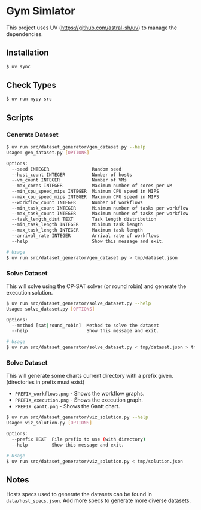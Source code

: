 # Gym Simlator

This project uses UV (https://github.com/astral-sh/uv) to manage the dependencies.

## Installation

```bash
$ uv sync
```

## Check Types

```bash
$ uv run mypy src
```

## Scripts

### Generate Dataset

```bash
$ uv run src/dataset_generator/gen_dataset.py --help
Usage: gen_dataset.py [OPTIONS]

Options:
  --seed INTEGER                Random seed
  --host_count INTEGER          Number of hosts
  --vm_count INTEGER            Number of VMs
  --max_cores INTEGER           Maximum number of cores per VM
  --min_cpu_speed_mips INTEGER  Minimum CPU speed in MIPS
  --max_cpu_speed_mips INTEGER  Maximum CPU speed in MIPS
  --workflow_count INTEGER      Number of workflows
  --min_task_count INTEGER      Minimum number of tasks per workflow
  --max_task_count INTEGER      Maximum number of tasks per workflow
  --task_length_dist TEXT       Task length distribution
  --min_task_length INTEGER     Minimum task length
  --max_task_length INTEGER     Maximum task length
  --arrival_rate INTEGER        Arrival rate of workflows
  --help                        Show this message and exit.

# Usage
$ uv run src/dataset_generator/gen_dataset.py > tmp/dataset.json
```

### Solve Dataset

This will solve using the CP-SAT solver (or round robin) and generate the execution solution.

```bash
$ uv run src/dataset_generator/solve_dataset.py --help
Usage: solve_dataset.py [OPTIONS]

Options:
  --method [sat|round_robin]  Method to solve the dataset
  --help                      Show this message and exit.

# Usage
$ uv run src/dataset_generator/solve_dataset.py < tmp/dataset.json > tmp/solution.json
```

### Solve Dataset

This will generate some charts current directory with a prefix given. (directories in prefix must exist)

- `PREFIX_workflows.png` - Shows the workflow graphs.
- `PREFIX_execution.png` - Shows the execution graph.
- `PREFIX_gantt.png` - Shows the Gantt chart.

```bash
$ uv run src/dataset_generator/viz_solution.py --help
Usage: viz_solution.py [OPTIONS]

Options:
  --prefix TEXT  File prefix to use (with directory)
  --help         Show this message and exit.

# Usage
$ uv run src/dataset_generator/viz_solution.py < tmp/solution.json
```

## Notes

Hosts specs used to generate the datasets can be found in `data/host_specs.json`. Add more specs to generate more diverse datasets.

